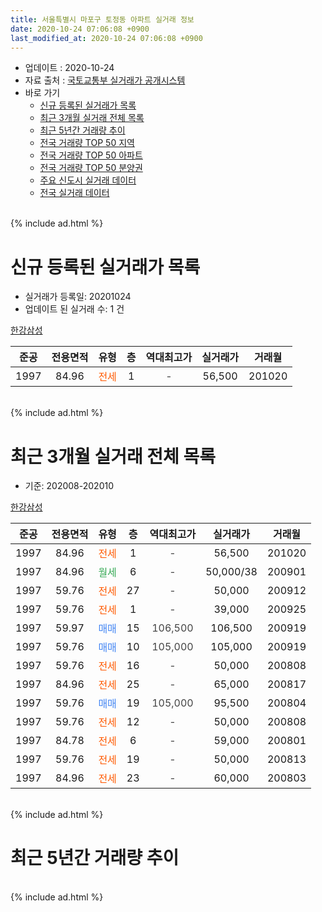 ```yaml
---
title: 서울특별시 마포구 토정동 아파트 실거래 정보
date: 2020-10-24 07:06:08 +0900
last_modified_at: 2020-10-24 07:06:08 +0900
---
```


* 업데이트 : 2020-10-24
* 자료 출처 : [국토교통부 실거래가 공개시스템](http://rt.molit.go.kr)
* 바로 가기
    * [신규 등록된 실거래가 목록](#신규-등록된-실거래가-목록)
    * [최근 3개월 실거래 전체 목록](#최근-3개월-실거래-전체-목록)
    * [최근 5년간 거래량 추이](#최근-5년간-거래량-추이)
    * [전국 거래량 TOP 50 지역](https://inasie.github.io/apt-trade-info/최근-3개월-전국에서-가장-거래가-많이-발생한-지역)
    * [전국 거래량 TOP 50 아파트](https://inasie.github.io/apt-trade-info/최근-3개월-전국에서-가장-거래가-많이-발생한-아파트)
    * [전국 거래량 TOP 50 분양권](https://inasie.github.io/apt-trade-info/최근-3개월-전국에서-가장-거래가-많이-발생한-분양권)
    * [주요 신도시 실거래 데이터](https://inasie.github.io/apt-trade-info/주요-신도시)
    * [전국 실거래 데이터](https://inasie.github.io/apt-trade-info/전국)
<br>
{% include ad.html %}
<br>

# 신규 등록된 실거래가 목록
* 실거래가 등록일: 20201024
* 업데이트 된 실거래 수: 1 건


[한강삼성](https://search.naver.com/search.naver?query=%EC%84%9C%EC%9A%B8%ED%8A%B9%EB%B3%84%EC%8B%9C+%EB%A7%88%ED%8F%AC%EA%B5%AC+%ED%86%A0%EC%A0%95%EB%8F%99+%ED%95%9C%EA%B0%95%EC%82%BC%EC%84%B1)

|준공|전용면적|유형|층|역대최고가|실거래가|거래월|
|:---:|:---:|:---:|:---:|:---:|:---:|:---:|
|1997|84.96|<span style="color:#ff5a00">전세</span>|1|<span style="color:#444444">-</span>|56,500|201020|


<br>
{% include ad.html %}
<br>

# 최근 3개월 실거래 전체 목록
* 기준: 202008-202010


[한강삼성](https://search.naver.com/search.naver?query=%EC%84%9C%EC%9A%B8%ED%8A%B9%EB%B3%84%EC%8B%9C+%EB%A7%88%ED%8F%AC%EA%B5%AC+%ED%86%A0%EC%A0%95%EB%8F%99+%ED%95%9C%EA%B0%95%EC%82%BC%EC%84%B1)

|준공|전용면적|유형|층|역대최고가|실거래가|거래월|
|:---:|:---:|:---:|:---:|:---:|:---:|:---:|
|1997|84.96|<span style="color:#ff5a00">전세</span>|1|<span style="color:#444444">-</span>|56,500|201020|
|1997|84.96|<span style="color:#34a853">월세</span>|6|<span style="color:#444444">-</span>|50,000/38|200901|
|1997|59.76|<span style="color:#ff5a00">전세</span>|27|<span style="color:#444444">-</span>|50,000|200912|
|1997|59.76|<span style="color:#ff5a00">전세</span>|1|<span style="color:#444444">-</span>|39,000|200925|
|1997|59.97|<span style="color:#4285f3">매매</span>|15|<span style="color:#444444">106,500</span>|106,500|200919|
|1997|59.76|<span style="color:#4285f3">매매</span>|10|<span style="color:#444444">105,000</span>|105,000|200919|
|1997|59.76|<span style="color:#ff5a00">전세</span>|16|<span style="color:#444444">-</span>|50,000|200808|
|1997|84.96|<span style="color:#ff5a00">전세</span>|25|<span style="color:#444444">-</span>|65,000|200817|
|1997|59.76|<span style="color:#4285f3">매매</span>|19|<span style="color:#444444">105,000</span>|95,500|200804|
|1997|59.76|<span style="color:#ff5a00">전세</span>|12|<span style="color:#444444">-</span>|50,000|200808|
|1997|84.78|<span style="color:#ff5a00">전세</span>|6|<span style="color:#444444">-</span>|59,000|200801|
|1997|59.76|<span style="color:#ff5a00">전세</span>|19|<span style="color:#444444">-</span>|50,000|200813|
|1997|84.96|<span style="color:#ff5a00">전세</span>|23|<span style="color:#444444">-</span>|60,000|200803|


<br>
{% include ad.html %}
<br>

# 최근 5년간 거래량 추이


<div style="width:100%;">
    <canvas id="deal_progress" height="200"></canvas>
</div>

<script>
new Chart(document.getElementById("deal_progress"), {
    type: 'line',
    data: {
        labels: ['201510','201511','201512','201601','201602','201603','201604','201605','201606','201607','201608','201609','201610','201611','201612','201701','201702','201703','201704','201705','201706','201707','201708','201709','201710','201711','201712','201801','201802','201803','201804','201805','201806','201807','201808','201809','201810','201811','201812','201901','201902','201903','201904','201905','201906','201907','201908','201909','201910','201911','201912','202001','202002','202003','202004','202005','202006','202007','202008','202009','202010'],
        datasets: [{
            label: '매매',
            pointRadius: 1,
            data: [6, 3, 2, 4, 3, 1, 5, 4, 6, 7, 10, 2, 4, 1, 1, 1, 2, 4, 4, 7, 5, 6, 5, 5, 2, 2, 4, 8, 3, 1, 0, 0, 0, 0, 9, 4, 1, 0, 2, 0, 0, 0, 2, 1, 3, 5, 4, 2, 2, 12, 3, 0, 1, 1, 0, 2, 7, 4, 1, 2, 0],
            borderColor: "rgba(255, 201, 14, 1)",
            backgroundColor: "rgba(255, 201, 14, 0.5)",
            fill: false,
            lineTension: 0
        },{
            label: '전월세',
            pointRadius: 1,
            data: [3, 12, 6, 8, 5, 4, 5, 1, 6, 4, 6, 6, 7, 4, 5, 8, 7, 5, 3, 4, 2, 2, 3, 3, 3, 8, 9, 7, 10, 8, 3, 4, 3, 5, 4, 8, 1, 2, 2, 6, 4, 3, 2, 3, 4, 7, 2, 3, 11, 8, 9, 8, 11, 6, 7, 5, 9, 8, 6, 3, 1],
            borderColor: "rgba(0, 141, 185, 1)",
            backgroundColor: "rgba(0, 141, 185, 0.5)",
            fill: false,
            lineTension: 0
        }
        ]
    },
    options: {
        responsive: true,
        title: {
            display: false
        },
        tooltips: {
            mode: 'index',
            intersect: false
        },
        hover: {
            mode: 'nearest',
            intersect: true
        },
        scales: {
            xAxes: [{
                display: true,
                scaleLabel: {
                    display: true,
                    labelString: '년/월'
                }
            }],
            yAxes: [{
                display: true,
                ticks: {
                    suggestedMin: 0,
                },
                scaleLabel: {
                    display: true,
                    labelString: '실거래 수'
                }
            }]
        }
    }
});

</script>


<br>
{% include ad.html %}
<br>


